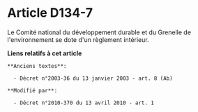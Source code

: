 # Article D134-7

Le Comité national du développement durable et du Grenelle de l'environnement se dote d'un règlement intérieur.

**Liens relatifs à cet article**

	**Anciens textes**:

	  - Décret n°2003-36 du 13 janvier 2003 - art. 8 (Ab)

	**Modifié par**:

	  - Décret n°2010-370 du 13 avril 2010 - art. 1
